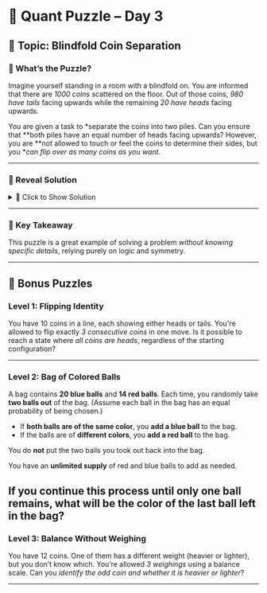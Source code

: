 # 🧠 Quant Puzzle – Day 3

## 📌 Topic: Blindfold Coin Separation

### 🤔 What’s the Puzzle?

Imagine yourself standing in a room with a blindfold on. You are informed that there are *1000 coins* scattered on the floor. Out of those coins, *980 have tails* facing upwards while the remaining *20 have heads* facing upwards.

You are given a task to *separate the coins into two piles. Can you ensure that **both piles have an equal number of heads facing upwards? However, you are **not allowed to touch or feel the coins to determine their sides, but you **can flip over as many coins as you want*.

---

### 📂 Reveal Solution

<details>
<summary>📜 Click to Show Solution</summary>

We are given **1000 coins**, out of which **980 have tails** facing upwards and **20 have heads** facing upwards. We need to separate the coins into **two piles** such that **both piles have an equal number of heads** facing upwards. We cannot touch or feel the coins to determine their sides, but we **can flip over as many coins as we want**.

Let’s assume that we separate the coins into two piles with **n coins** in one pile and **1000 − n coins** in the other. Let **m** be the number of coins in the first pile with heads up. Then there must be **20 − m** coins in the second pile with heads up. 

We also know that there are **n − m** coins in the first pile with tails up.

Now, if we **flip all the coins in the first pile**, all heads become tails and all tails become heads. As a result, the first pile will now have:

- **n − m heads** (original tails flipped to heads), and  
- **m tails** (original heads flipped to tails).

To ensure that **both piles have the same number of heads after the flip**, we require:

$$
\text{Number of heads in flipped first pile} = n - m
$$

And the number of heads in the second pile remains:

$$
\text{Number of heads in second pile} = 20 - m
$$

To make the number of heads equal in both piles, we equate:

$$
n - m = 20 - m
$$

Simplifying gives:

$$
n = 20
$$

---

So the trick is:

- Take **any 20 coins at random**, put them in the first pile.
- Put the remaining **980 coins** in the second pile.
- **Flip all 20 coins** in the first pile.

Now, both piles are guaranteed to have **the same number of heads**.

No matter what the original configuration was, the number of heads in both piles will now be *equal*.

</details>

---

### 🔑 Key Takeaway

This puzzle is a great example of solving a problem *without knowing specific details*, relying purely on logic and symmetry.

---

## 🧩 Bonus Puzzles

### Level 1: Flipping Identity

You have 10 coins in a line, each showing either heads or tails. You're allowed to flip exactly *3 consecutive coins* in one move. Is it possible to reach a state where *all coins are heads*, regardless of the starting configuration?

---

### Level 2: Bag of Colored Balls

A bag contains **20 blue balls** and **14 red balls**. Each time, you randomly take **two balls out** of the bag. (Assume each ball in the bag has an equal probability of being chosen.)

- If **both balls are of the same color**, you **add a blue ball** to the bag.
- If the balls are of **different colors**, you **add a red ball** to the bag.

You do **not** put the two balls you took out back into the bag.

You have an **unlimited supply** of red and blue balls to add as needed.

If you continue this process until **only one ball remains**, what will be the **color** of the **last ball** left in the bag?
---

### Level 3: Balance Without Weighing

You have 12 coins. One of them has a different weight (heavier or lighter), but you don’t know which. You’re allowed *3 weighings* using a balance scale. Can you *identify the odd coin and whether it is heavier or lighter*?

---
